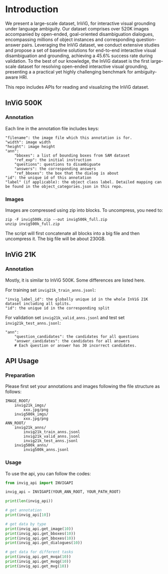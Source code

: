 # Introduction

We present a large-scale dataset, InViG, for interactive visual
grounding under language ambiguity. Our dataset comprises over
520K images accompanied by open-ended, goal-oriented disambiguation 
dialogues, encompassing millions of object instances and 
corresponding question-answer pairs. Leveraging the InViG dataset, 
we conduct extensive studies and propose a set of baseline solutions 
for end-to-end interactive visual disambiguation and grounding, 
achieving a 45.6\% success rate during validation. To the best of 
our knowledge, the InViG dataset is the first large-scale dataset 
for resolving open-ended interactive visual grounding, presenting a 
a practical yet highly challenging benchmark for ambiguity-aware HRI.

This repo includes APIs for reading and visualizing the InViG dataset.

## InViG 500K

### Annotation

Each line in the annotation file includes keys:

```
"filename": the image file which this annotation is for.
"width": image width
"height": image height
"ann":
    "bboxes": a list of bounding boxes from SAM dataset
    "ref_exp": the initial instruction
    "questions": questions to disambiguate
    "answers": the corresponding answers
    "ref_bboxes": the box that the dialog is about
"id": the unique id of this annotation
"label" (if applicable): the object class label. Detailed mapping can be found in the object_categories.json in this repo.
```


### Images

Images are compressed using zip into blocks. To uncompress, you need to:

```console
zip -F invig500k.zip --out invig500k_full.zip
unzip invig500k_full.zip
```

The script will first concatenate all blocks into a big file and then uncompress it.
The big file will be about 230GB.

## InViG 21K

### Annotation

Mostly, it is similar to InViG 500K. Some differences are listed here.

For training set ``invig21k_train_anns.jsonl``:

```
"invig_label_id": the globally unique id in the whole InViG 21K dataset including all splits.
"id": the unique id in the corresponding split
```

For validation set ``invig21k_valid_anns.jsonl`` and test set ``invig21k_test_anns.jsonl``:

```
"ann": 
    "question_candidates": the candidates for all questions
    "answer_candidates": the candidates for all answers
    # Each question or answer has 30 incorrect candidates.
```

## API Usage

### Preparation

Please first set your annotations and images following the file 
structure as follows:

```
IMAGE_ROOT/
    invig21k_imgs/
        xxx.jpg/png
    invig500k_imgs/
        xxx.jpg/png
ANN_ROOT/
    invig21k_anns/
        invig21k_train_anns.jsonl
        invig21k_valid_anns.jsonl
        invig21k_test_anns.jsonl
    invig500k_anns/
        invig500k_anns.jsonl
```

### Usage

To use the api, you can follow the codes:

```python
from invig_api import INVIGAPI

invig_api = INVIGAPI(YOUR_ANN_ROOT, YOUR_PATH_ROOT)

print(len(invig_api))

# get annotation
print(invig_api[10])

# get data by type
print(invig_api.get_image(10))
print(invig_api.get_bboxes(10))
print(invig_api.get_bboxes(10))
print(invig_api.get_dialogues(10))

# get data for different tasks
print(invig_api.get_mvqa(10))
print(invig_api.get_mvqg(10))
print(invig_api.get_mvg(10))
```
